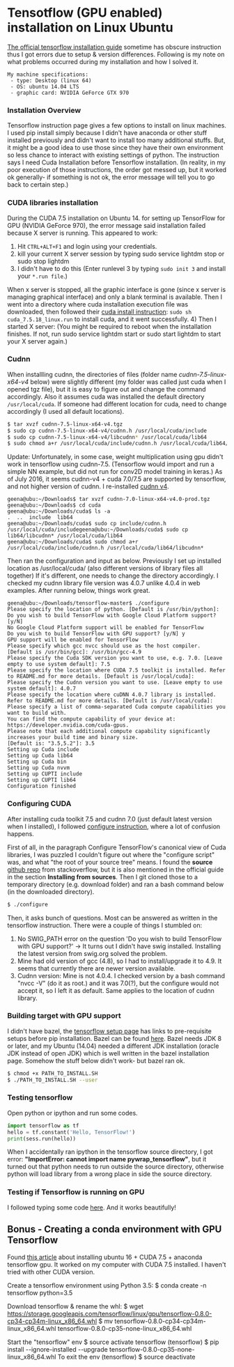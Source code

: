 # Tensotflow (GPU enabled) installation on Linux Ubuntu

[The official tensorflow installation guide](https://www.tensorflow.org/versions/r0.9/get_started/os_setup.html#pip-installation) sometime has obscure instruction thus I got errors due to setup & version differences. Following is my note on what problems occurred during my installation and how I solved it.

```
My machine specifications:
 - type: Desktop (linux 64)
 - OS: ubuntu 14.04 LTS
 - graphic card: NVIDIA GeForce GTX 970

```
### Installation Overview

Tensorflow instruction page gives a few options to install on linux machines. I used pip install simply because I didn't have anaconda or other stuff installed previously and didn't want to install too many additional stuffs. But, it might be a good idea to use those since they have their own environment so less chance to interact with existing settings of python. The instruction says I need Cuda Installation before Tensorflow installation. (In reality, in my poor execution of those instructions, the order got messed up, but it worked ok generally- if something is not ok, the error message will tell you to go back to certain step.)

### CUDA libraries installation
During the CUDA 7.5 installation on Ubuntu 14. for setting up TensorFlow for GPU (NVIDIA GeForce 970), the error message said installation failed because X server is running.
This appeared to work:
1) Hit `CTRL+ALT+F1` and login using your credentials.
2) kill your current X server session by typing sudo service lightdm stop or sudo stop lightdm
3) I didn't have to do this (Enter runlevel 3 by typing `sudo init 3` and install your ``*.run file``.)

When x server is stopped, all the graphic interface is gone (since x server is managing graphical interface) and only a blank terminal is available. Then I went into a directory where cuda installation execution file was downloaded, then followed their [cuda install instruction](https://developer.nvidia.com/cuda-downloadsRun): `sudo sh cuda_7.5.18_linux.run` to install cuda, and it went successfully.
4) Then I started X server: (You might be required to reboot when the installation finishes. If not, run sudo service lightdm start or sudo start lightdm to start your X server again.)

### Cudnn
When installling cudnn, the directories of files (folder name *cudnn-7.5-linux-x64-v4* below) were slightly different (my folder was called just cuda when I opened tgz file), but it is easy to figure out and change the command accordingly. Also it assumes cuda was installed the default directory `/usr/local/cuda`. If someone had different location for cuda, need to change accordingly (I used all default locations).

```bash
$ tar xvzf cudnn-7.5-linux-x64-v4.tgz
$ sudo cp cudnn-7.5-linux-x64-v4/cudnn.h /usr/local/cuda/include
$ sudo cp cudnn-7.5-linux-x64-v4/libcudnn* /usr/local/cuda/lib64
$ sudo chmod a+r /usr/local/cuda/include/cudnn.h /usr/local/cuda/lib64/libcudnn*
```
Update: Unfortunately, in some case, weight multiplication using gpu didn't work in tensorflow using cudnn-7.5. (Tensorflow would import and run a simple NN example, but did not run for conv2D model training in keras.)
As of July 2016, it seems cudnn-v4 + cuda 7.0/7.5 are supported by tensorflow, and not higher version of cudnn.
I re-installed [cudnn v4](https://developer.nvidia.com/rdp/cudnn-download).
```
geena@ubu:~/Downloads$ tar xvzf cudnn-7.0-linux-x64-v4.0-prod.tgz
geena@ubu:~/Downloads$ cd cuda
geena@ubu:~/Downloads/cuda$ ls -a
.  ..  include  lib64
geena@ubu:~/Downloads/cuda$ sudo cp include/cudnn.h /usr/local/cuda/includegeena@ubu:~/Downloads/cuda$ sudo cp lib64/libcudnn* /usr/local/cuda/lib64
geena@ubu:~/Downloads/cuda$ sudo chmod a+r /usr/local/cuda/include/cudnn.h /usr/local/cuda/lib64/libcudnn*

```
Then ran the configuration and input as below.
Previously I set up installed location as /usr/local/cuda/ (also different versions of library files all together)
If it's different, one needs to change the directory accordingly.
I checked my cudnn library file version was 4.0.7 unlike 4.0.4 in web examples. After running below, things work great.
```
geena@ubu:~/Downloads/tensorflow-master$ ./configure
Please specify the location of python. [Default is /usr/bin/python]:
Do you wish to build TensorFlow with Google Cloud Platform support? [y/N] 
No Google Cloud Platform support will be enabled for TensorFlow
Do you wish to build TensorFlow with GPU support? [y/N] y
GPU support will be enabled for TensorFlow
Please specify which gcc nvcc should use as the host compiler. [Default is /usr/bin/gcc]: /usr/bin/gcc-4.9
Please specify the Cuda SDK version you want to use, e.g. 7.0. [Leave empty to use system default]: 7.5
Please specify the location where CUDA 7.5 toolkit is installed. Refer to README.md for more details. [Default is /usr/local/cuda]:
Please specify the Cudnn version you want to use. [Leave empty to use system default]: 4.0.7
Please specify the location where cuDNN 4.0.7 library is installed. Refer to README.md for more details. [Default is /usr/local/cuda]:
Please specify a list of comma-separated Cuda compute capabilities you want to build with.
You can find the compute capability of your device at: https://developer.nvidia.com/cuda-gpus.
Please note that each additional compute capability significantly increases your build time and binary size.
[Default is: "3.5,5.2"]: 3.5
Setting up Cuda include
Setting up Cuda lib64
Setting up Cuda bin
Setting up Cuda nvvm
Setting up CUPTI include
Setting up CUPTI lib64
Configuration finished
```



### Configuring CUDA
After installing cuda toolkit 7.5 and cudnn 7.0 (just default latest version when I installed), I followed [configure instruction](https://www.tensorflow.org/versions/r0.9/get_started/os_setup.html#optional-install-cuda-gpus-on-linux), where a lot of confusion happens.

First of all, in the paragraph Configure TensorFlow's canonical view of Cuda libraries, I was puzzled I couldn't figure out where the "configure script" was, and what "the root of your source tree" means.
I found the __source__ [github repo](https://github.com/tensorflow/tensorflow) from stackoverflow, but it is also mentioned in the official guide in the section __Installing from sources__. Then I git cloned those to a temporary directory (e.g. download folder) and ran a bash command below (in the downloaded directory).

```bash
$ ./configure
```

Then, it asks bunch of questions. Most can be answered as written in the tensorflow instruction. There were a couple of things I stumbled on:
1. No SWIG_PATH error on the question 'Do you wish to build TensorFlow with GPU support?'
-> It turns out I didn't have swig installed. Installing the latest version from swig.org solved the problem.
2. Mine had old version of gcc (4.8), so I had to install/upgrade it to 4.9. It seems that currently there are newer version available.
3. Cudnn version: Mine is not 4.0.4. I checked version by a bash command "nvcc -V" (do it as root.) and it was 7.0(?), but the configure would not accept it, so I left it as default. Same applies to the location of cudnn library.

### Building target with GPU support

I didn't have bazel, the [tensorflow setup page](https://www.tensorflow.org/versions/r0.9/get_started/os_setup.html) has links to pre-requisite setups before pip installation. Bazel can be found [here](http://www.bazel.io/docs/install.html). Bazel needs JDK 8 or later, and my Ubuntu (14.04) needed a different JDK installation (oracle JDK instead of open JDK) which is well written in the bazel installation page.
Somehow the stuff below didn't work- but bazel ran ok.

```bash
$ chmod +x PATH_TO_INSTALL.SH
$ ./PATH_TO_INSTALL.SH --user
```
### Testing tensorflow
Open python or ipython and run some codes.

```python
import tensorflow as tf
hello = tf.constant('Hello, TensorFlow!')
print(sess.run(hello))
```

When I accidentally ran ipython in the tensorflow source directory, I got error:
__"ImportError: cannot import name pywrap_tensorflow"__, but it turned out that python needs to run outside the source directory, otherwise python will load library from a wrong place in side the source directory.

### Testing if Tensorflow is running on GPU

I followed typing some code [here](https://www.tensorflow.org/versions/r0.9/how_tos/using_gpu/index.html).
And it works beautifully!

## Bonus - Creating a conda environment with GPU Tensorflow
Found [this article](https://devtalk.nvidia.com/default/topic/936429/-solved-tensorflow-with-gpu-in-anaconda-env-ubuntu-16-04-cuda-7-5-cudnn-/) about installing ubuntu 16 + CUDA 7.5 + anaconda tensorflow gpu. It worked on my computer with CUDA 7.5 installed. I haven't tried with other CUDA version.

Create a tensorflow environment using Python 3.5:
$ conda create -n tensorflow python=3.5

Download tensorflow & rename the whl:
$ wget https://storage.googleapis.com/tensorflow/linux/gpu/tensorflow-0.8.0-cp34-cp34m-linux_x86_64.whl
$ mv tensorflow-0.8.0-cp34-cp34m-linux_x86_64.whl tensorflow-0.8.0-cp35-none-linux_x86_64.whl

Start the "tensorflow" env
$ source activate tensorflow
(tensorflow) $ pip install --ignore-installed --upgrade tensorflow-0.8.0-cp35-none-linux_x86_64.whl
To exit the env
(tensorflow) $ source deactivate 

